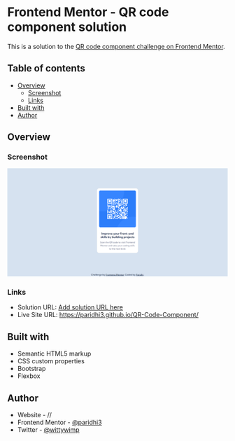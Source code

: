 # Frontend Mentor - QR code component solution

This is a solution to the [QR code component challenge on Frontend Mentor](https://www.frontendmentor.io/challenges/qr-code-component-iux_sIO_H).

## Table of contents

- [Overview](#overview)
  - [Screenshot](#screenshot)
  - [Links](#links)
- [Built with](#built-with)
- [Author](#author)

## Overview

### Screenshot

![](./Screenshot.png)

### Links

- Solution URL: [Add solution URL here](https://your-solution-url.com)
- Live Site URL: https://paridhi3.github.io/QR-Code-Component/

## Built with

- Semantic HTML5 markup
- CSS custom properties
- Bootstrap
- Flexbox

## Author

- Website - //
- Frontend Mentor - [@paridhi3](https://www.frontendmentor.io/profile/paridhi3)
- Twitter - [@wittywimp](https://twitter.com/wittywimp)
